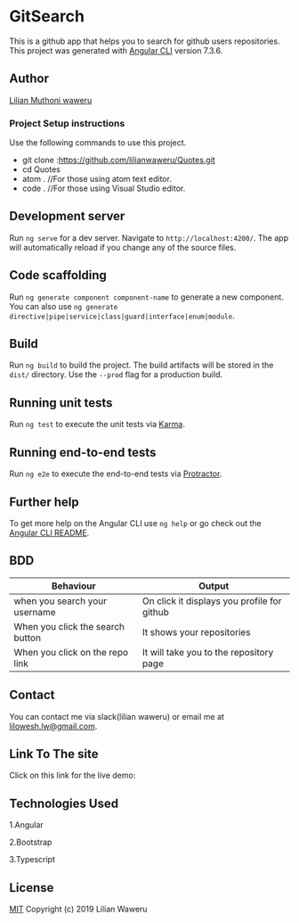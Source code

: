 # GitSearch
This is a github app that helps you to search for github users repositories.
This project was generated with [Angular CLI](https://github.com/angular/angular-cli) version 7.3.6.
## Author
[Lilian Muthoni waweru](https://github.com/lilianwaweru/Git-Search)

### Project Setup instructions
Use the following commands to use this project.
- git clone :https://github.com/lilianwaweru/Quotes.git
- cd Quotes
- atom .  //For those using atom text editor.
- code .  //For those using Visual Studio editor.

## Development server

Run `ng serve` for a dev server. Navigate to `http://localhost:4200/`. The app will automatically reload if you change any of the source files.

## Code scaffolding

Run `ng generate component component-name` to generate a new component. You can also use `ng generate directive|pipe|service|class|guard|interface|enum|module`.

## Build

Run `ng build` to build the project. The build artifacts will be stored in the `dist/` directory. Use the `--prod` flag for a production build.

## Running unit tests

Run `ng test` to execute the unit tests via [Karma](https://karma-runner.github.io).

## Running end-to-end tests

Run `ng e2e` to execute the end-to-end tests via [Protractor](http://www.protractortest.org/).

## Further help

To get more help on the Angular CLI use `ng help` or go check out the [Angular CLI README](https://github.com/angular/angular-cli/blob/master/README.md).

## BDD
| Behaviour                          | Output                                                  |
|------------------------------------|---------------------------------------------------------|
| when you search your username     | On click it displays you profile for github |
| When you click the search button   | It shows your repositories                  |
| When you click on the repo link | It will take you to the repository page              |

## Contact 
You can contact me via slack(lilian waweru) or email me at lilowesh.lw@gmail.com.

## Link To The site
Click on this link for the live demo:

## Technologies Used
1.Angular

2.Bootstrap

3.Typescript

## License
[MIT](./LICENSE)
Copyright (c) 2019 Lilian Waweru
